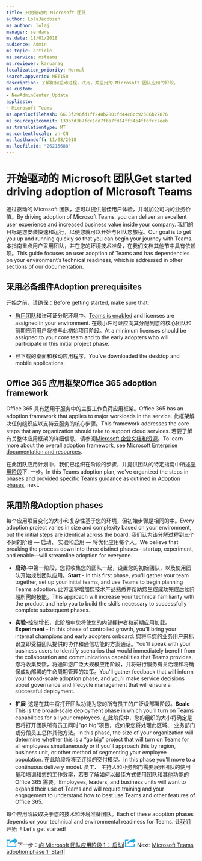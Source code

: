 ```yaml
---
title: 开始驱动的 Microsoft 团队
author: LolaJacobsen
ms.author: lolaj
manager: serdars
ms.date: 11/01/2018
audience: Admin
ms.topic: article
ms.service: msteams
ms.reviewer: karuanag
localization_priority: Normal
search.appverid: MET150
description: 了解如何启动过程，试用，并启用的 Microsoft 团队应用的阶段。
ms.custom:
- NewAdminCenter_Update
appliesto:
- Microsoft Teams
ms.openlocfilehash: 6615f296fd1ff248b2801fd44c6cc92586b27876
ms.sourcegitcommit: 139b3d3b7fcc1dd7fba7fd14ff34e4ffdfcc7eeb
ms.translationtype: MT
ms.contentlocale: zh-CN
ms.lasthandoff: 11/08/2018
ms.locfileid: "26215688"
---
```

# <a name="get-started-driving-adoption-of-microsoft-teams"></a><span data-ttu-id="f3d53-103">开始驱动的 Microsoft 团队</span><span class="sxs-lookup"><span data-stu-id="f3d53-103">Get started driving adoption of Microsoft Teams</span></span>

<span data-ttu-id="f3d53-104">通过驱动的 Microsoft 团队，您可以提供最佳用户体验，并增加公司内的业务价值。</span><span class="sxs-lookup"><span data-stu-id="f3d53-104">By driving adoption of Microsoft Teams, you can deliver an excellent user experience and increased business value inside your company.</span></span> <span data-ttu-id="f3d53-105">我们的目标是您安装快速和运行，以便您就可以开始与团队您旅程。</span><span class="sxs-lookup"><span data-stu-id="f3d53-105">Our goal is to get you up and running quickly so that you can begin your journey with Teams.</span></span> <span data-ttu-id="f3d53-106">本指南重点用户采用团队，并在您的环境技术准备，在我们文档其他节中具有依赖项。</span><span class="sxs-lookup"><span data-stu-id="f3d53-106">This guide focuses on user adoption of Teams and has dependencies on your environment’s technical readiness, which is addressed in other sections of our documentation.</span></span>

## <a name="adoption-prerequisites"></a><span data-ttu-id="f3d53-107">采用必备组件</span><span class="sxs-lookup"><span data-stu-id="f3d53-107">Adoption prerequisites</span></span>

<span data-ttu-id="f3d53-108">开始之前，请确保：</span><span class="sxs-lookup"><span data-stu-id="f3d53-108">Before getting started, make sure that:</span></span>

- <span data-ttu-id="f3d53-109">[启用团队](quick-start-enable-teams.md)和许可证分配环境中。</span><span class="sxs-lookup"><span data-stu-id="f3d53-109">[Teams is enabled](quick-start-enable-teams.md) and licenses are assigned in your environment.</span></span> <span data-ttu-id="f3d53-110">在最小许可证应向其分配到您的核心团队和前期应用用户将参与此初始项目阶段。</span><span class="sxs-lookup"><span data-stu-id="f3d53-110">At a minimum licenses should be assigned to your core team and to the early adopters who will participate in this initial project phase.</span></span>

- <span data-ttu-id="f3d53-111">已下载的桌面和移动应用程序。</span><span class="sxs-lookup"><span data-stu-id="f3d53-111">You've downloaded the desktop and mobile applications.</span></span> 

## <a name="office-365-adoption-framework"></a><span data-ttu-id="f3d53-112">Office 365 应用框架</span><span class="sxs-lookup"><span data-stu-id="f3d53-112">Office 365 adoption framework</span></span>

<span data-ttu-id="f3d53-113">Office 365 具有适用于服务中的主要工作负荷应用框架。</span><span class="sxs-lookup"><span data-stu-id="f3d53-113">Office 365 has an adoption framework that applies to major workloads in the service.</span></span> <span data-ttu-id="f3d53-114">此框架解决任何组织应以支持云服务的核心步骤。</span><span class="sxs-lookup"><span data-stu-id="f3d53-114">This framework addresses the core steps that any organization should take to support cloud services.</span></span> <span data-ttu-id="f3d53-115">若要了解有关整体应用框架的详细信息，请参阅[Microsoft 企业文档和资源](https://aka.ms/O365AdoptionHub)。</span><span class="sxs-lookup"><span data-stu-id="f3d53-115">To learn more about the overall adoption framework, see [Microsoft Enterprise documentation and resources](https://aka.ms/O365AdoptionHub).</span></span> 

<span data-ttu-id="f3d53-116">在此团队应用计划中，我们已组织在阶段的步骤，并提供团队的特定指南中所述[采用阶段](#adoption-phases)下, 一步。</span><span class="sxs-lookup"><span data-stu-id="f3d53-116">In this Teams adoption plan, we've organized the steps in phases and provided specific Teams guidance as outlined in [Adoption phases](#adoption-phases), next.</span></span>

## <a name="adoption-phases"></a><span data-ttu-id="f3d53-117">采用阶段</span><span class="sxs-lookup"><span data-stu-id="f3d53-117">Adoption phases</span></span> 

<span data-ttu-id="f3d53-118">每个应用项目变化的大小和复杂性基于您的环境，但初始步骤是相同的中。</span><span class="sxs-lookup"><span data-stu-id="f3d53-118">Every adoption project varies in size and complexity based on your environment, but the initial steps are identical across the board.</span></span> <span data-ttu-id="f3d53-119">我们认为该分解过程到三个不同的阶段 — 启动、 实验和启用 — 将优化应用每个人。</span><span class="sxs-lookup"><span data-stu-id="f3d53-119">We believe that breaking the process down into three distinct phases—startup, experiment, and enable—will streamline adoption for everyone.</span></span>  

- <span data-ttu-id="f3d53-120">**启动**-中第一阶段，您将收集您的团队一起，设置您的初始团队，以及使用团队开始规划团队应用。</span><span class="sxs-lookup"><span data-stu-id="f3d53-120">**Start** - In this first phase, you'll gather your team together, set up your initial teams, and use Teams to begin planning Teams adoption.</span></span> <span data-ttu-id="f3d53-121">此方法将增加您技术产品熟悉并帮助您生成成功完成后续阶段所需的技能。</span><span class="sxs-lookup"><span data-stu-id="f3d53-121">This approach will increase your technical familiarity with the product and help you to build the skills necessary to successfully complete subsequent phases.</span></span> 

- <span data-ttu-id="f3d53-122">**实验**-控制增长，此阶段中您将使您的内部拥护者和前期应用加载。</span><span class="sxs-lookup"><span data-stu-id="f3d53-122">**Experiment** - In this phase of controlled growth, you'll bring your internal champions and early adopters onboard.</span></span> <span data-ttu-id="f3d53-123">您将与您的业务用户来标识立即受益团队提供的协作和通信功能的方案通话。</span><span class="sxs-lookup"><span data-stu-id="f3d53-123">You'll speak with your business users to identify scenarios that would immediately benefit from the collaboration and communications capabilities that Teams provides.</span></span> <span data-ttu-id="f3d53-124">您将收集反馈，将通知您广泛大规模应用阶段，并将进行服务有关治理和将确保成功部署的生命周期管理的决策。</span><span class="sxs-lookup"><span data-stu-id="f3d53-124">You'll gather feedback that will inform your broad-scale adoption phase, and you'll make service decisions about governance and lifecycle management that will ensure a successful deployment.</span></span>

- <span data-ttu-id="f3d53-125">**扩展**-这是在其中将打开团队功能为您的所有员工的广泛级部署阶段。</span><span class="sxs-lookup"><span data-stu-id="f3d53-125">**Scale** - This is the broad-scale deployment phase in which you'll turn on Teams capabilities for all your employees.</span></span> <span data-ttu-id="f3d53-126">在此阶段中，您的组织的大小将确定是否将打开团队所有员工同时"go big"项目，或如果您将处理此区域、 业务部门或分段员工总体其他方法。</span><span class="sxs-lookup"><span data-stu-id="f3d53-126">In this phase, the size of your organization will determine whether this is a “go big” project that will turn on Teams for all employees simultaneously or if you'll approach this by region, business unit, or other method of segmenting your employee population.</span></span> <span data-ttu-id="f3d53-127">在此阶段将移至连续的交付模型。</span><span class="sxs-lookup"><span data-stu-id="f3d53-127">In this phase you'll move to a continuous delivery model.</span></span> <span data-ttu-id="f3d53-128">员工、 主持人和业务部门需要展开团队的使用量和培训和您的工作效率，若要了解如何以最佳方式使用团队和其他功能的 Office 365 需要。</span><span class="sxs-lookup"><span data-stu-id="f3d53-128">Employees, leaders, and business units will want to expand their use of Teams and will require training and your engagement to understand how to best use Teams and other features of Office 365.</span></span>   

<span data-ttu-id="f3d53-129">每个应用阶段取决于您的技术和环境准备团队。</span><span class="sxs-lookup"><span data-stu-id="f3d53-129">Each of these adoption phases depends on your technical and environmental readiness for Teams.</span></span> <span data-ttu-id="f3d53-130">让我们开始 ！</span><span class="sxs-lookup"><span data-stu-id="f3d53-130">Let's get started!</span></span>


<span data-ttu-id="f3d53-131">![下一步步骤图标](media/teams-adoption-next-icon.png)下一步：[的 Microsoft 团队应用阶段 1： 启动](teams-adoption-phase1.md)|</span><span class="sxs-lookup"><span data-stu-id="f3d53-131">![Next Steps icon](media/teams-adoption-next-icon.png) Next:        [Microsoft Teams adoption phase 1: Start](teams-adoption-phase1.md)|</span></span>
